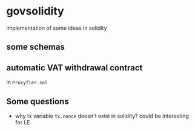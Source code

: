 # govsolidity
implementation of some ideas in solidity


## some schemas


## automatic VAT withdrawal contract

in `Proxyfier.sol`

## Some questions

- why tx variable `tx.nonce` doesn't exist in solidity? could be interesting for LE
